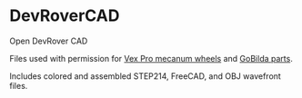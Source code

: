 # DevRoverCAD
Open DevRover CAD

Files used with permission for [Vex Pro mecanum wheels](https://www.vexrobotics.com/mecanum-wheels.html#cad) and [GoBilda parts](https://www.gobilda.com/).

Includes colored and assembled STEP214, FreeCAD, and OBJ wavefront files.
